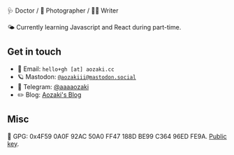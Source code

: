 🩺 Doctor / 📸 Photographer / ✍🏻 Writer

🌤️ Currently learning Javascript and React during part-time.

## Get in touch

- 📧 Email: `hello+gh [at] aozaki.cc`
- 🪐 Mastodon: <a rel="me" href="https://mastodon.social/@aozakiii">`@aozakiii@mastodon.social`</a>
- 💬 Telegram: [@aaaaozaki](https://t.me/aaaaozaki)
- ✏️ Blog: [Aozaki's Blog](https://blog.aozaki.cc)

## Misc

🔑 GPG: 0x4F59 0A0F 92AC 50A0 FF47 188D BE99 C364 96ED FE9A. [Public key](https://aozaki.cc/pubkey.asc).
